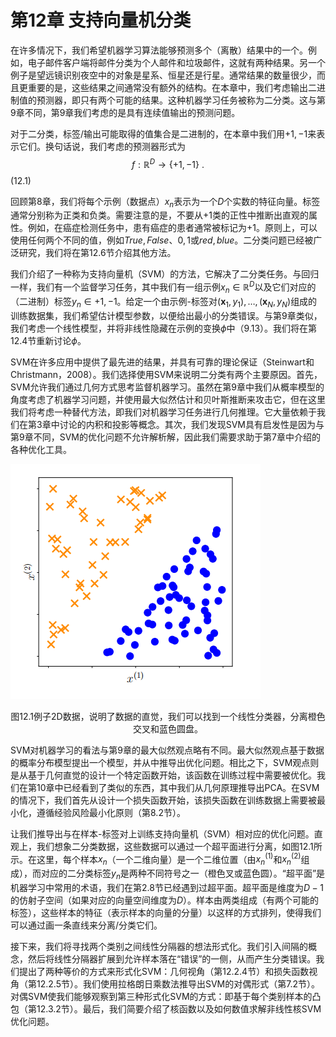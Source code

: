 # 第12章 支持向量机分类

在许多情况下，我们希望机器学习算法能够预测多个（离散）结果中的一个。例如，电子邮件客户端将邮件分类为个人邮件和垃圾邮件，这就有两种结果。另一个例子是望远镜识别夜空中的对象是星系、恒星还是行星。通常结果的数量很少，而且更重要的是，这些结果之间通常没有额外的结构。在本章中，我们考虑输出二进制值的预测器，即只有两个可能的结果。这种机器学习任务被称为二分类。这与第9章不同，第9章我们考虑的是具有连续值输出的预测问题。

对于二分类，标签/输出可能取得的值集合是二进制的，在本章中我们用${+1, -1}$来表示它们。换句话说，我们考虑的预测器形式为
$$f:\mathbb{R}^{D}\to\{+1,-1\}\:.$$
(12.1)

回顾第8章，我们将每个示例（数据点）$x_n$表示为一个$D$个实数的特征向量。标签通常分别称为正类和负类。需要注意的是，不要从+1类的正性中推断出直观的属性。例如，在癌症检测任务中，患有癌症的患者通常被标记为+1。原则上，可以使用任何两个不同的值，例如${True,False}$、${0,1}$或${red,blue}$。二分类问题已经被广泛研究，我们将在第12.6节介绍其他方法。

我们介绍了一种称为支持向量机（SVM）的方法，它解决了二分类任务。与回归一样，我们有一个监督学习任务，其中我们有一组示例$x_n\in\mathbb{R}^D$以及它们对应的（二进制）标签$y_n\in{+1,-1}$。给定一个由示例-标签对${(\boldsymbol{x}_1,y_1),\ldots,(\boldsymbol{x}_N,y_N)}$组成的训练数据集，我们希望估计模型参数，以便给出最小的分类错误。与第9章类似，我们考虑一个线性模型，并将非线性隐藏在示例的变换$\phi$中（9.13）。我们将在第12.4节重新讨论$\phi$。

SVM在许多应用中提供了最先进的结果，并具有可靠的理论保证（Steinwart和Christmann，2008）。我们选择使用SVM来说明二分类有两个主要原因。首先，SVM允许我们通过几何方式思考监督机器学习。虽然在第9章中我们从概率模型的角度考虑了机器学习问题，并使用最大似然估计和贝叶斯推断来攻击它，但在这里我们将考虑一种替代方法，即我们对机器学习任务进行几何推理。它大量依赖于我们在第3章中讨论的内积和投影等概念。其次，我们发现SVM具有启发性是因为与第9章不同，SVM的优化问题不允许解析解，因此我们需要求助于第7章中介绍的各种优化工具。

![1723977231772](../attachments/12.1.png)

<center>图12.1例子2D数据，说明了数据的直觉，我们可以找到一个线性分类器，分离橙色交叉和蓝色圆盘。</center>

SVM对机器学习的看法与第9章的最大似然观点略有不同。最大似然观点基于数据的概率分布模型提出一个模型，并从中推导出优化问题。相比之下，SVM观点则是从基于几何直觉的设计一个特定函数开始，该函数在训练过程中需要被优化。我们在第10章中已经看到了类似的东西，其中我们从几何原理推导出PCA。在SVM的情况下，我们首先从设计一个损失函数开始，该损失函数在训练数据上需要被最小化，遵循经验风险最小化原则（第8.2节）。

让我们推导出与在样本-标签对上训练支持向量机（SVM）相对应的优化问题。直观上，我们想象二分类数据，这些数据可以通过一个超平面进行分离，如图12.1所示。在这里，每个样本$x_n$（一个二维向量）是一个二维位置（由$x_n^{(1)}$和$x_n^{(2)}$组成），而对应的二分类标签$y_n$是两种不同符号之一（橙色叉或蓝色圆）。“超平面”是机器学习中常用的术语，我们在第2.8节已经遇到过超平面。超平面是维度为$D-1$的仿射子空间（如果对应的向量空间维度为$D$）。样本由两类组成（有两个可能的标签），这些样本的特征（表示样本的向量的分量）以这样的方式排列，使得我们可以通过画一条直线来分离/分类它们。

接下来，我们将寻找两个类别之间线性分隔器的想法形式化。我们引入间隔的概念，然后将线性分隔器扩展到允许样本落在“错误”的一侧，从而产生分类错误。我们提出了两种等价的方式来形式化SVM：几何视角（第12.2.4节）和损失函数视角（第12.2.5节）。我们使用拉格朗日乘数法推导出SVM的对偶形式（第7.2节）。对偶SVM使我们能够观察到第三种形式化SVM的方式：即基于每个类别样本的凸包（第12.3.2节）。最后，我们简要介绍了核函数以及如何数值求解非线性核SVM优化问题。

